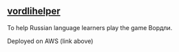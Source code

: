 ## [vordlihelper]([https://vordlihelper.com](http://vordlihelper.s3-website-us-east-1.amazonaws.com))

To help Russian language learners play the game Вордли.

Deployed on AWS (link above)
